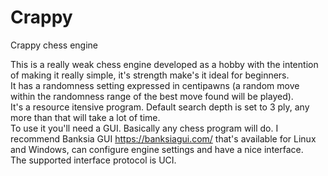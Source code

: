 # Crappy
Crappy chess engine

This is a really weak chess engine developed as a hobby with the intention of making it really simple, it's strength make's it ideal for beginners.  
It has a randomness setting expressed in centipawns (a random move within the randomness range of the best move found will be played).  
It's a resource itensive program. Default search depth is set to 3 ply, any more than that will take a lot of time.  
To use it you'll need a GUI. Basically any chess program will do. I recommend Banksia GUI https://banksiagui.com/ that's available for Linux and Windows, can configure engine settings and have a nice interface.  
The supported interface protocol is UCI.
